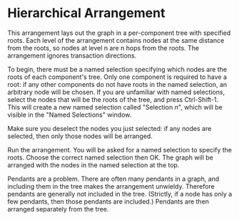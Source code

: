 # Hierarchical Arrangement

This arrangement lays out the graph in a per-component tree with
specified roots. Each level of the arrangement contains nodes at the
same distance from the roots, so nodes at level n are n hops from the
roots. The arrangement ignores transaction directions.

To begin, there must be a named selection specifying which nodes are the
roots of each component's tree. Only one component is required to have a
root: if any other components do not have roots in the named selection,
an arbitrary node will be chosen. If you are unfamiliar with named
selections, select the nodes that will be the roots of the tree, and
press Ctrl-Shift-1. This will create a new named selection called
"Selection *n*", which will be visible in the "Named Selections" window.

Make sure you deselect the nodes you just selected: if any nodes are
selected, then only those nodes will be arranged.

Run the arrangement. You will be asked for a named selection to specify
the roots. Choose the correct named selection then OK. The graph will be
arranged with the nodes in the named selection at the top.

Pendants are a problem. There are often many pendants in a graph, and
including them in the tree makes the arrangement unwieldy. Therefore
pendants are generally not included in the tree. (Strictly, if a node
has only a few pendants, then those pendants are included.) Pendants are
then arranged separately from the tree.
